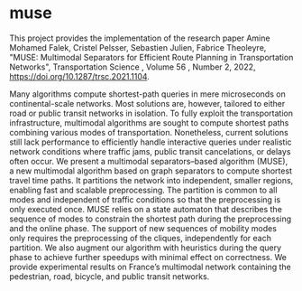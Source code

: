 # muse
This project provides the implementation of the research paper Amine Mohamed Falek, Cristel Pelsser, Sebastien Julien, Fabrice Theoleyre, "MUSE: Multimodal Separators for Efficient Route Planning in Transportation Networks", Transportation Science , Volume 56 , Number 2, 2022, https://doi.org/10.1287/trsc.2021.1104.

Many algorithms compute shortest-path queries in mere microseconds on continental-scale networks. Most solutions are, however, tailored to either road or public transit networks in isolation. To fully exploit the transportation infrastructure, multimodal algorithms are sought to compute shortest paths combining various modes of transportation. Nonetheless, current solutions still lack performance to efficiently handle interactive queries under realistic network conditions where traffic jams, public transit cancelations, or delays often occur. We present a multimodal separators–based algorithm (MUSE), a new multimodal algorithm based on graph separators to compute shortest travel time paths. It partitions the network into independent, smaller regions, enabling fast and scalable preprocessing. The partition is common to all modes and independent of traffic conditions so that the preprocessing is only executed once. MUSE relies on a state automaton that describes the sequence of modes to constrain the shortest path during the preprocessing and the online phase. The support of new sequences of mobility modes only requires the preprocessing of the cliques, independently for each partition. We also augment our algorithm with heuristics during the query phase to achieve further speedups with minimal effect on correctness. We provide experimental results on France’s multimodal network containing the pedestrian, road, bicycle, and public transit networks.
